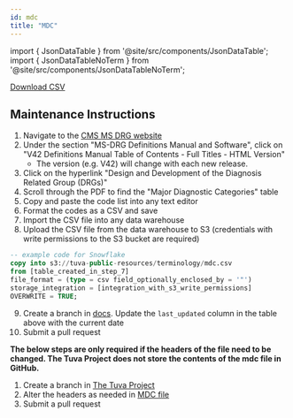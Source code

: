 ```yaml
---
id: mdc
title: "MDC"
---
```


import { JsonDataTable } from '@site/src/components/JsonDataTable';
import { JsonDataTableNoTerm } from '@site/src/components/JsonDataTableNoTerm';

<JsonDataTableNoTerm  jsonPath="nodes.seed\.the_tuva_project\.terminology__mdc.columns" />

<a href="https://tuva-public-resources.s3.amazonaws.com/versioned_terminology/latest/mdc.csv_0_0_0.csv.gz">Download CSV</a>

## Maintenance Instructions

1. Navigate to the [CMS MS DRG website](https://www.cms.gov/medicare/payment/prospective-payment-systems/acute-inpatient-pps/ms-drg-classifications-and-software)
2. Under the section "MS-DRG Definitions Manual and Software", click on "V42 Definitions Manual Table of Contents - Full Titles - HTML Version"
    - The version (e.g. V42) will change with each new release.    
3. Click on the hyperlink "Design and Development of the Diagnosis Related Group (DRGs)"
4. Scroll through the PDF to find the "Major Diagnostic Categories" table
5. Copy and paste the code list into any text editor
6. Format the codes as a CSV and save
7. Import the CSV file into any data warehouse
8. Upload the CSV file from the data warehouse to S3 (credentials with write permissions to the S3 bucket are required)
```sql
-- example code for Snowflake
copy into s3://tuva-public-resources/terminology/mdc.csv
from [table_created_in_step_7]
file_format = (type = csv field_optionally_enclosed_by = '"')
storage_integration = [integration_with_s3_write_permissions]
OVERWRITE = TRUE;
```
9. Create a branch in [docs](https://github.com/tuva-health/docs).  Update the `last_updated` column in the table above with the current date
10. Submit a pull request

**The below steps are only required if the headers of the file need to be changed. The Tuva Project does not store the contents
of the mdc file in GitHub.**

1. Create a branch in [The Tuva Project](https://github.com/tuva-health/tuva)
2. Alter the headers as needed in [MDC file](https://github.com/tuva-health/tuva/blob/main/seeds/terminology/terminology__mdc.csv)
3. Submit a pull request


